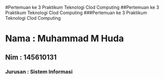 #Pertemuan ke 3 Praktikum Teknologi Clod Computing
##Pertemuan ke 3 Praktikum Teknologi Clod Computing
###Pertemuan ke 3 Praktikum Teknologi Clod Computing

  <h1> Nama	: Muhammad M Huda</h1>
  <h2> Nim	: 145610131</h2>
  <h3> Jurusan	: Sistem Informasi</h3>